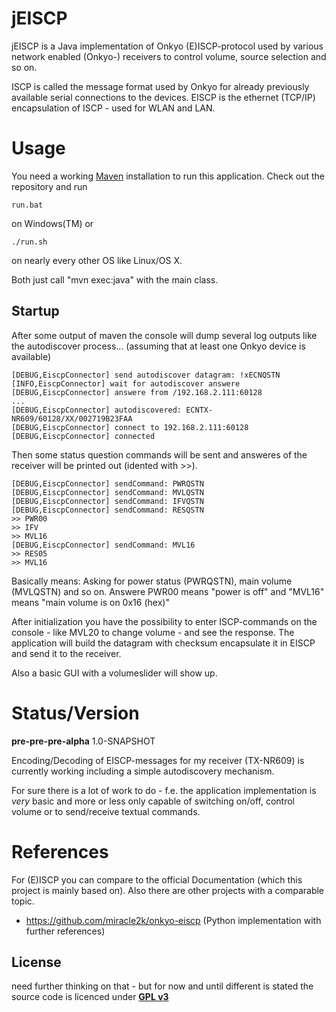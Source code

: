 jEISCP
======

jEISCP is a Java implementation of Onkyo (E)ISCP-protocol used by various network enabled (Onkyo-) receivers to control volume, source selection and so on.

ISCP is called the message format used by Onkyo for already previously available serial connections to the devices. EISCP is the ethernet (TCP/IP) encapsulation of ISCP - used for WLAN and LAN.

Usage
=
You need a working [Maven] installation to run this application. Check out the repository and run

    run.bat

on Windows(TM) or 

    ./run.sh
    
on nearly every other OS like Linux/OS X.

Both just call "mvn exec:java" with the main class.

Startup
-
After some output of maven the console will dump several log outputs like the autodiscover process... (assuming that at least one Onkyo device is available)

    [DEBUG,EiscpConnector] send autodiscover datagram: !xECNQSTN
    [INFO,EiscpConnector] wait for autodiscover answere
    [DEBUG,EiscpConnector] answere from /192.168.2.111:60128
    ...
    [DEBUG,EiscpConnector] autodiscovered: ECNTX-NR609/60128/XX/002719B23FAA
    [DEBUG,EiscpConnector] connect to 192.168.2.111:60128
    [DEBUG,EiscpConnector] connected

Then some status question commands will be sent and answeres of the receiver will be printed out (idented with >>).

    [DEBUG,EiscpConnector] sendCommand: PWRQSTN
    [DEBUG,EiscpConnector] sendCommand: MVLQSTN
    [DEBUG,EiscpConnector] sendCommand: IFVQSTN
    [DEBUG,EiscpConnector] sendCommand: RESQSTN
    >> PWR00
    >> IFV
    >> MVL16
    [DEBUG,EiscpConnector] sendCommand: MVL16
    >> RES05
    >> MVL16
    
Basically means: 
Asking for power status (PWRQSTN), main volume (MVLQSTN) and so on. Answere PWR00 means "power is off" and "MVL16" means "main volume is on 0x16 (hex)"

After initialization you have the possibility to enter ISCP-commands on the console - like MVL20 to change volume - and see the response. The application will build the datagram with checksum encapsulate it in EISCP and send it to the receiver.

Also a basic GUI with a volumeslider will show up.

Status/Version
=

**pre-pre-pre-alpha** 
1.0-SNAPSHOT

Encoding/Decoding of EISCP-messages for my receiver (TX-NR609) is currently working including a simple autodiscovery mechanism. 

For sure there is a lot of work to do - f.e. the application implementation is *very* basic and more or less only capable of switching on/off, control volume or to send/receive textual commands.

References
=

For (E)ISCP you can compare to the official Documentation (which this project is mainly based on). Also there are other projects with a comparable topic.

* https://github.com/miracle2k/onkyo-eiscp (Python implementation with further references)



License
-
need further thinking on that - but for now and until different is stated the source code is licenced under
**[GPL v3]**


  [maven]: http://maven.apache.org/
  [gpl v3]: http://www.gnu.org/licenses/gpl.html

    
